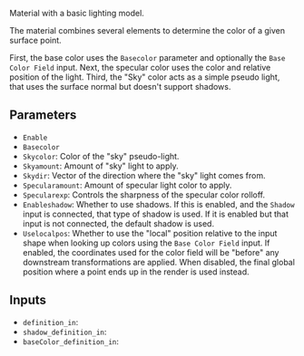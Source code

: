 Material with a basic lighting model.

The material combines several elements to determine the color of a given surface point.

First, the base color uses the `Basecolor` parameter and optionally the `Base Color Field` input.
Next, the specular color uses the color and relative position of the light.
Third, the "Sky" color acts as a simple pseudo light, that uses the surface normal but doesn't support shadows.

## Parameters

* `Enable`
* `Basecolor`
* `Skycolor`: Color of the "sky" pseudo-light.
* `Skyamount`: Amount of "sky" light to apply.
* `Skydir`: Vector of the direction where the "sky" light comes from.
* `Specularamount`: Amount of specular light color to apply.
* `Specularexp`: Controls the sharpness of the specular color rolloff.
* `Enableshadow`: Whether to use shadows. If this is enabled, and the `Shadow` input is connected, that type of shadow is used. If it is enabled but that input is not connected, the default shadow is used.
* `Uselocalpos`: Whether to use the "local" position relative to the input shape when looking up colors using the `Base Color Field` input. If enabled, the coordinates used for the color field will be "before" any downstream transformations are applied. When disabled, the final global position where a point ends up in the render is used instead.

## Inputs

* `definition_in`: 
* `shadow_definition_in`: 
* `baseColor_definition_in`: 